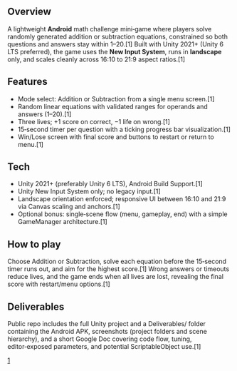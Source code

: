 ## Overview
A lightweight **Android** math challenge mini‑game where players solve randomly generated addition or subtraction equations, constrained so both questions and answers stay within 1–20.[1]
Built with Unity 2021+ (Unity 6 LTS preferred), the game uses the **New Input System**, runs in **landscape** only, and scales cleanly across 16:10 to 21:9 aspect ratios.[1]

## Features
- Mode select: Addition or Subtraction from a single menu screen.[1]
- Random linear equations with validated ranges for operands and answers (1–20).[1]
- Three lives; +1 score on correct, −1 life on wrong.[1]
- 15‑second timer per question with a ticking progress bar visualization.[1]
- Win/Lose screen with final score and buttons to restart or return to menu.[1]

## Tech
- Unity 2021+ (preferably Unity 6 LTS), Android Build Support.[1]
- Unity New Input System only; no legacy input.[1]
- Landscape orientation enforced; responsive UI between 16:10 and 21:9 via Canvas scaling and anchors.[1]
- Optional bonus: single‑scene flow (menu, gameplay, end) with a simple GameManager architecture.[1]

## How to play
Choose Addition or Subtraction, solve each equation before the 15‑second timer runs out, and aim for the highest score.[1]
Wrong answers or timeouts reduce lives, and the game ends when all lives are lost, revealing the final score with restart/menu options.[1]

## Deliverables
Public repo includes the full Unity project and a Deliverables/ folder containing the Android APK, screenshots (project folders and scene hierarchy), and a short Google Doc covering code flow, tuning, editor‑exposed parameters, and potential ScriptableObject use.[1]

[1](https://ppl-ai-file-upload.s3.amazonaws.com/web/direct-files/attachments/86705124/fa487437-7961-4866-9b7a-5ee0424397b3/Game-Development-Test-Math-Challenge-Mini-Game.docx)
